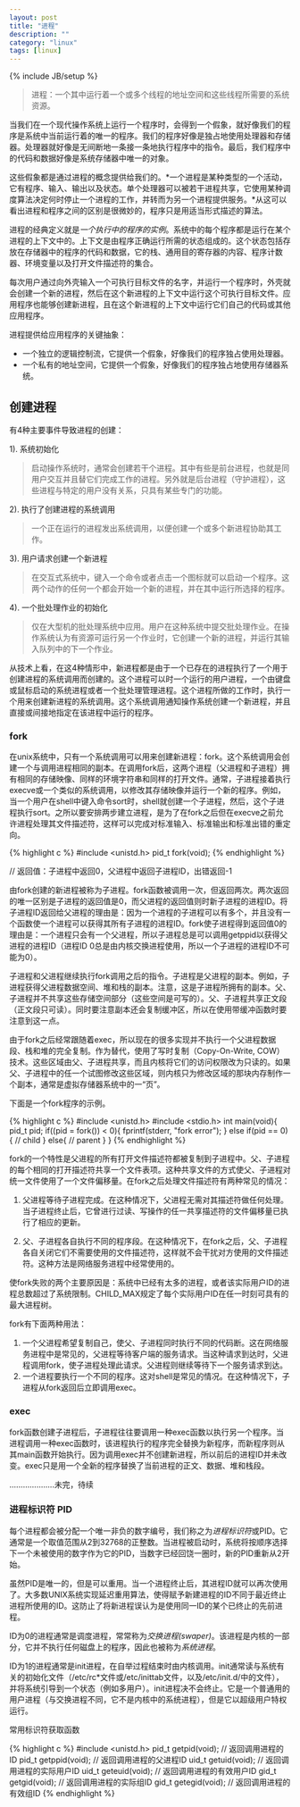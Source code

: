 ```yaml
---
layout: post
title: "进程"
description: ""
category: "linux"
tags: [linux]
---
```

{% include JB/setup %}

>进程：一个其中运行着一个或多个线程的地址空间和这些线程所需要的系统资源。

当我们在一个现代操作系统上运行一个程序时，会得到一个假象，就好像我们的程序是系统中当前运行着的唯一的程序。我们的程序好像是独占地使用处理器和存储器。处理器就好像是无间断地一条接一条地执行程序中的指令。最后，我们程序中的代码和数据好像是系统存储器中唯一的对象。

这些假象都是通过进程的概念提供给我们的。*一个进程是某种类型的一个活动，它有程序、输入、输出以及状态。单个处理器可以被若干进程共享，它使用某种调度算法决定何时停止一个进程的工作，并转而为另一个进程提供服务。*从这可以看出进程和程序之间的区别是很微妙的，程序只是用适当形式描述的算法。

进程的经典定义就是*一个执行中的程序的实例*。系统中的每个程序都是运行在某个进程的上下文中的。上下文是由程序正确运行所需的状态组成的。这个状态包括存放在存储器中的程序的代码和数据，它的栈、通用目的寄存器的内容、程序计数器、环境变量以及打开文件描述符的集合。

每次用户通过向外壳输入一个可执行目标文件的名字，并运行一个程序时，外壳就会创建一个新的进程，然后在这个新进程的上下文中运行这个可执行目标文件。应用程序也能够创建新进程，且在这个新进程的上下文中运行它们自己的代码或其他应用程序。

进程提供给应用程序的关键抽象：

* 一个独立的逻辑控制流，它提供一个假象，好像我们的程序独占使用处理器。
* 一个私有的地址空间，它提供一个假象，好像我们的程序独占地使用存储器系统。

<!--more-->

## 创建进程


有4种主要事件导致进程的创建：

1). 系统初始化

> 启动操作系统时，通常会创建若干个进程。其中有些是前台进程，也就是同用户交互并且替它们完成工作的进程。另外就是后台进程（守护进程），这些进程与特定的用户没有关系，只具有某些专门的功能。

2). 执行了创建进程的系统调用

> 一个正在运行的进程发出系统调用，以便创建一个或多个新进程协助其工作。

3). 用户请求创建一个新进程

> 在交互式系统中，键入一个命令或者点击一个图标就可以启动一个程序。这两个动作的任何一个都会开始一个新的进程，并在其中运行所选择的程序。

4). 一个批处理作业的初始化

> 仅在大型机的批处理系统中应用。用户在这种系统中提交批处理作业。在操作系统认为有资源可运行另一个作业时，它创建一个新的进程，并运行其输入队列中的下一个作业。

从技术上看，在这4种情形中，新进程都是由于一个已存在的进程执行了一个用于创建进程的系统调用而创建的。这个进程可以时一个运行的用户进程，一个由键盘或鼠标启动的系统进程或者一个批处理管理进程。这个进程所做的工作时，执行一个用来创建新进程的系统调用。这个系统调用通知操作系统创建一个新进程，并且直接或间接地指定在该进程中运行的程序。

### fork

在unix系统中，只有一个系统调用可以用来创建新进程：fork。这个系统调用会创建一个与调用进程相同的副本。在调用fork后，这两个进程（父进程和子进程）拥有相同的存储映像、同样的环境字符串和同样的打开文件。通常，子进程接着执行execve或一个类似的系统调用，以修改其存储映像并运行一个新的程序。例如，当一个用户在shell中键入命令sort时，shell就创建一个子进程，然后，这个子进程执行sort。之所以要安排两步建立进程，是为了在fork之后但在execve之前允许进程处理其文件描述符，这样可以完成对标准输入、标准输出和标准出错的重定向。

{% highlight c %}
#include <unistd.h>
pid_t fork(void);
{% endhighlight %}

// 返回值：子进程中返回0，父进程中返回子进程ID，出错返回-1

由fork创建的新进程被称为子进程。fork函数被调用一次，但返回两次。两次返回的唯一区别是子进程的返回值是0，而父进程的返回值则时新子进程的进程ID。将子进程ID返回给父进程的理由是：因为一个进程的子进程可以有多个，并且没有一个函数使一个进程可以获得其所有子进程的进程ID。fork使子进程得到返回值0的理由是：一个进程只会有一个父进程，所以子进程总是可以调用getppid以获得父进程的进程ID（进程ID 0总是由内核交换进程使用，所以一个子进程的进程ID不可能为0）。

子进程和父进程继续执行fork调用之后的指令。子进程是父进程的副本。例如，子进程获得父进程数据空间、堆和栈的副本。注意，这是子进程所拥有的副本。父、子进程并不共享这些存储空间部分（这些空间是可写的）。父、子进程共享正文段（正文段只可读）。同时要注意副本还会复制缓冲区，所以在使用带缓冲函数时要注意到这一点。

由于fork之后经常跟随着exec，所以现在的很多实现并不执行一个父进程数据段、栈和堆的完全复制。作为替代，使用了写时复制（Copy-On-Write, COW）技术。这些区域由父、子进程共享，而且内核将它们的访问权限改为只读的。如果父、子进程中的任一个试图修改这些区域，则内核只为修改区域的那块内存制作一个副本，通常是虚拟存储器系统中的一“页”。


下面是一个fork程序的示例。

{% highlight c %}
#include <unistd.h>
#include <stdio.h>
int main(void){
    pid_t pid;
    if((pid = fork()) < 0){
        fprintf(stderr, "fork error");
    }
    else if(pid == 0){
        // child
    }
    else{
        // parent
    }
}
{% endhighlight %}

fork的一个特性是父进程的所有打开文件描述符都被复制到子进程中。父、子进程的每个相同的打开描述符共享一个文件表项。这种共享文件的方式使父、子进程对统一文件使用了一个文件偏移量。在fork之后处理文件描述符有两种常见的情况：

1) 父进程等待子进程完成。在这种情况下，父进程无需对其描述符做任何处理。当子进程终止后，它曾进行过读、写操作的任一共享描述符的文件偏移量已执行了相应的更新。

2) 父、子进程各自执行不同的程序段。在这种情况下，在fork之后，父、子进程各自关闭它们不需要使用的文件描述符，这样就不会干扰对方使用的文件描述符。这种方法是网络服务进程中经常使用的。

使fork失败的两个主要原因是：系统中已经有太多的进程，或者该实际用户ID的进程总数超过了系统限制。CHILD_MAX规定了每个实际用户ID在任一时刻可具有的最大进程树。

fork有下面两种用法：

1. 一个父进程希望复制自己，使父、子进程同时执行不同的代码断。这在网络服务进程中是常见的，父进程等待客户端的服务请求。当这种请求到达时，父进程调用fork，使子进程处理此请求。父进程则继续等待下一个服务请求到达。
2. 一个进程要执行一个不同的程序。这对shell是常见的情况。在这种情况下，子进程从fork返回后立即调用exec。


### exec

fork函数创建子进程后，子进程往往要调用一种exec函数以执行另一个程序。当进程调用一种exec函数时，该进程执行的程序完全替换为新程序，而新程序则从其main函数开始执行。因为调用exec并不创建新进程，所以前后的进程ID并未改变。exec只是用一个全新的程序替换了当前进程的正文、数据、堆和栈段。

....................未完，待续

### 进程标识符 PID

每个进程都会被分配一个唯一非负的数字编号，我们称之为*进程标识符*或PID。它通常是一个取值范围从2到32768的正整数。当进程被启动时，系统将按顺序选择下一个未被使用的数字作为它的PID，当数字已经回饶一圈时，新的PID重新从2开始。

虽然PID是唯一的，但是可以重用。当一个进程终止后，其进程ID就可以再次使用了。大多数UNIX系统实现延迟重用算法，使得赋予新建进程的ID不同于最近终止进程所使用的ID。这防止了将新进程误认为是使用同一ID的某个已终止的先前进程。

ID为0的进程通常是调度进程，常常称为*交换进程(swaper)*。该进程是内核的一部分，它并不执行任何磁盘上的程序，因此也被称为*系统进程*。

ID为1的进程通常是init进程，在自举过程结束时由内核调用。init通常读与系统有关的初始化文件（/etc/rc*文件或/etc/inittab文件，以及/etc/init.d/中的文件），并将系统引导到一个状态（例如多用户）。init进程决不会终止。它是一个普通用的用户进程（与交换进程不同，它不是内核中的系统进程），但是它以超级用户特权运行。

常用标识符获取函数

{% highlight c %}
#include <unistd.h>
pid_t getpid(void);		// 返回调用进程的ID
pid_t getppid(void);		// 返回调用进程的父进程ID
uid_t getuid(void);		// 返回调用进程的实际用户ID
uid_t geteuid(void);		// 返回调用进程的有效用户ID
gid_t getgid(void);		// 返回调用进程的实际组ID
gid_t getegid(void);		// 返回调用进程的有效组ID
{% endhighlight %}